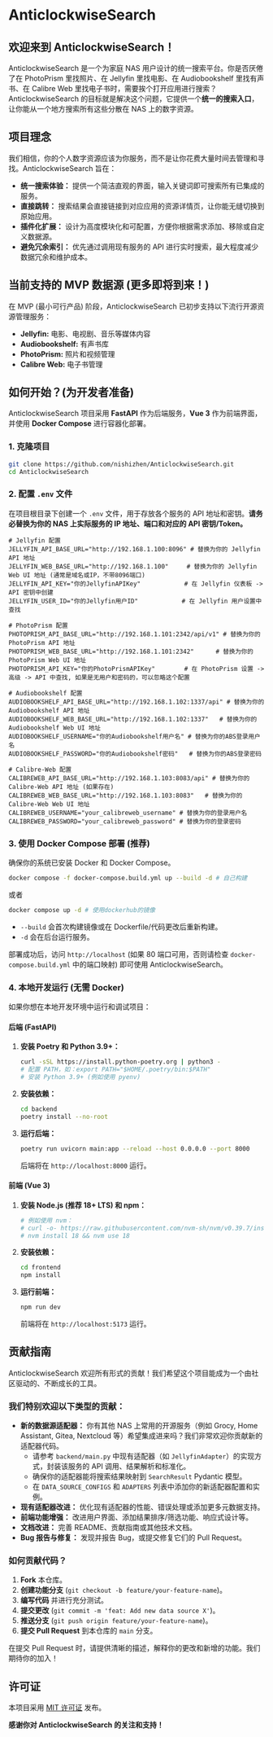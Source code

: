 
# AnticlockwiseSearch


## 欢迎来到 AnticlockwiseSearch！

AnticlockwiseSearch 是一个为家庭 NAS 用户设计的统一搜索平台。你是否厌倦了在 PhotoPrism 里找照片、在 Jellyfin 里找电影、在 Audiobookshelf 里找有声书、在 Calibre Web 里找电子书时，需要挨个打开应用进行搜索？AnticlockwiseSearch 的目标就是解决这个问题，它提供一个**统一的搜索入口**，让你能从一个地方搜索所有这些分散在 NAS 上的数字资源。


## 项目理念

我们相信，你的个人数字资源应该为你服务，而不是让你花费大量时间去管理和寻找。AnticlockwiseSearch 旨在：

  * **统一搜索体验：** 提供一个简洁直观的界面，输入关键词即可搜索所有已集成的服务。
  * **直接跳转：** 搜索结果会直接链接到对应应用的资源详情页，让你能无缝切换到原始应用。
  * **插件化扩展：** 设计为高度模块化和可配置，方便你根据需求添加、移除或自定义数据源。
  * **避免冗余索引：** 优先通过调用现有服务的 API 进行实时搜索，最大程度减少数据冗余和维护成本。


## 当前支持的 MVP 数据源 (更多即将到来！)

在 MVP (最小可行产品) 阶段，AnticlockwiseSearch 已初步支持以下流行开源资源管理服务：

  * **Jellyfin:** 电影、电视剧、音乐等媒体内容
  * **Audiobookshelf:** 有声书库
  * **PhotoPrism:** 照片和视频管理
  * **Calibre Web:** 电子书管理

## 如何开始？(为开发者准备)

AnticlockwiseSearch 项目采用 **FastAPI** 作为后端服务，**Vue 3** 作为前端界面，并使用 **Docker Compose** 进行容器化部署。

### **1. 克隆项目**

```bash
git clone https://github.com/nishizhen/AnticlockwiseSearch.git
cd AnticlockwiseSearch
```

### **2. 配置 `.env` 文件**

在项目根目录下创建一个 `.env` 文件，用于存放各个服务的 API 地址和密钥。**请务必替换为你的 NAS 上实际服务的 IP 地址、端口和对应的 API 密钥/Token。**

```env
# Jellyfin 配置
JELLYFIN_API_BASE_URL="http://192.168.1.100:8096" # 替换为你的 Jellyfin API 地址
JELLYFIN_WEB_BASE_URL="http://192.168.1.100"     # 替换为你的 Jellyfin Web UI 地址 (通常是域名或IP，不带8096端口)
JELLYFIN_API_KEY="你的JellyfinAPIKey"            # 在 Jellyfin 仪表板 -> API 密钥中创建
JELLYFIN_USER_ID="你的Jellyfin用户ID"            # 在 Jellyfin 用户设置中查找

# PhotoPrism 配置
PHOTOPRISM_API_BASE_URL="http://192.168.1.101:2342/api/v1" # 替换为你的 PhotoPrism API 地址
PHOTOPRISM_WEB_BASE_URL="http://192.168.1.101:2342"      # 替换为你的 PhotoPrism Web UI 地址
PHOTOPRISM_API_KEY="你的PhotoPrismAPIKey"        # 在 PhotoPrism 设置 -> 高级 -> API 中查找, 如果是无用户和密码的，可以忽略这个配置

# Audiobookshelf 配置
AUDIOBOOKSHELF_API_BASE_URL="http://192.168.1.102:1337/api" # 替换为你的 Audiobookshelf API 地址
AUDIOBOOKSHELF_WEB_BASE_URL="http://192.168.1.102:1337"   # 替换为你的 Audiobookshelf Web UI 地址
AUDIOBOOKSHELF_USERNAME="你的Audiobookshelf用户名" # 替换为你的ABS登录用户名
AUDIOBOOKSHELF_PASSWORD="你的Audiobookshelf密码"   # 替换为你的ABS登录密码

# Calibre-Web 配置
CALIBREWEB_API_BASE_URL="http://192.168.1.103:8083/api" # 替换为你的 Calibre-Web API 地址 (如果存在)
CALIBREWEB_WEB_BASE_URL="http://192.168.1.103:8083"   # 替换为你的 Calibre-Web Web UI 地址
CALIBREWEB_USERNAME="your_calibreweb_username" # 替换为你的登录用户名
CALIBREWEB_PASSWORD="your_calibreweb_password" # 替换为你的登录密码

```

### **3. 使用 Docker Compose 部署 (推荐)**

确保你的系统已安装 Docker 和 Docker Compose。

```bash
docker compose -f docker-compose.build.yml up --build -d # 自己构建
```
或者
```bash
docker compose up -d # 使用dockerhub的镜像
```

  * `--build` 会首次构建镜像或在 Dockerfile/代码更改后重新构建。
  * `-d` 会在后台运行服务。

部署成功后，访问 `http://localhost` (如果 80 端口可用，否则请检查 `docker-compose.build.yml` 中的端口映射) 即可使用 AnticlockwiseSearch。

### **4. 本地开发运行 (无需 Docker)**

如果你想在本地开发环境中运行和调试项目：

#### **后端 (FastAPI)**

1.  **安装 Poetry 和 Python 3.9+：**
    ```bash
    curl -sSL https://install.python-poetry.org | python3 -
    # 配置 PATH，如：export PATH="$HOME/.poetry/bin:$PATH"
    # 安装 Python 3.9+ (例如使用 pyenv)
    ```
2.  **安装依赖：**
    ```bash
    cd backend
    poetry install --no-root
    ```
3.  **运行后端：**
    ```bash
    poetry run uvicorn main:app --reload --host 0.0.0.0 --port 8000
    ```
    后端将在 `http://localhost:8000` 运行。

#### **前端 (Vue 3)**

1.  **安装 Node.js (推荐 18+ LTS) 和 npm：**
    ```bash
    # 例如使用 nvm：
    # curl -o- https://raw.githubusercontent.com/nvm-sh/nvm/v0.39.7/install.sh | bash
    # nvm install 18 && nvm use 18
    ```
2.  **安装依赖：**
    ```bash
    cd frontend
    npm install
    ```
3.  **运行前端：**
    ```bash
    npm run dev
    ```
    前端将在 `http://localhost:5173` 运行。


## 贡献指南

AnticlockwiseSearch 欢迎所有形式的贡献！我们希望这个项目能成为一个由社区驱动的、不断成长的工具。

### **我们特别欢迎以下类型的贡献：**

  * **新的数据源适配器：** 你有其他 NAS 上常用的开源服务（例如 Grocy, Home Assistant, Gitea, Nextcloud 等）希望集成进来吗？我们非常欢迎你贡献新的适配器代码。
      * 请参考 `backend/main.py` 中现有适配器（如 `JellyfinAdapter`）的实现方式，封装该服务的 API 调用、结果解析和标准化。
      * 确保你的适配器能将搜索结果映射到 `SearchResult` Pydantic 模型。
      * 在 `DATA_SOURCE_CONFIGS` 和 `ADAPTERS` 列表中添加你的新适配器配置和实例。
  * **现有适配器改进：** 优化现有适配器的性能、错误处理或添加更多元数据支持。
  * **前端功能增强：** 改进用户界面、添加结果排序/筛选功能、响应式设计等。
  * **文档改进：** 完善 README、贡献指南或其他技术文档。
  * **Bug 报告与修复：** 发现并报告 Bug，或提交修复它们的 Pull Request。

### **如何贡献代码？**

1.  **Fork** 本仓库。
2.  **创建功能分支** (`git checkout -b feature/your-feature-name`)。
3.  **编写代码** 并进行充分测试。
4.  **提交更改** (`git commit -m 'feat: Add new data source X'`)。
5.  **推送分支** (`git push origin feature/your-feature-name`)。
6.  **提交 Pull Request** 到本仓库的 `main` 分支。

在提交 Pull Request 时，请提供清晰的描述，解释你的更改和新增的功能。我们期待你的加入！


## 许可证

本项目采用 [MIT 许可证](https://www.google.com/search?q=LICENSE) 发布。


**感谢你对 AnticlockwiseSearch 的关注和支持！**